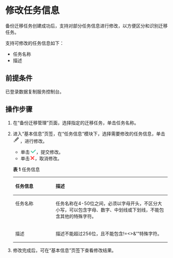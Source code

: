 # 修改任务信息<a name="drs_04_0008"></a>

备份迁移任务创建成功后，支持对部分任务信息进行修改，以方便区分和识别迁移任务。

支持可修改的任务信息如下：

-   任务名称
-   描述

## 前提条件<a name="section26651432141410"></a>

已登录数据复制服务控制台。

## 操作步骤<a name="section94001015141112"></a>

1.  在“备份迁移管理”页面，选择指定的迁移任务，单击任务名称。
2.  进入“基本信息”页签，在“任务信息“模块下，选择需要修改的任务信息，单击![](figures/drs_icon-3.png)，进行修改。

    -   单击![](figures/drs_icon-1.png)，提交修改。
    -   单击![](figures/drs_icon-4.png)，取消修改。

    **表 1**  任务信息

    <a name="table11403142202410"></a>
    <table><thead align="left"><tr id="row17404132212417"><th class="cellrowborder" valign="top" width="26.13%" id="mcps1.2.3.1.1"><p id="p15404192292420"><a name="p15404192292420"></a><a name="p15404192292420"></a><strong id="b207474522416"><a name="b207474522416"></a><a name="b207474522416"></a>任务信息</strong></p>
    </th>
    <th class="cellrowborder" valign="top" width="73.87%" id="mcps1.2.3.1.2"><p id="p7404622142417"><a name="p7404622142417"></a><a name="p7404622142417"></a><strong id="b20781545102415"><a name="b20781545102415"></a><a name="b20781545102415"></a>描述</strong></p>
    </th>
    </tr>
    </thead>
    <tbody><tr id="row240412227241"><td class="cellrowborder" valign="top" width="26.13%" headers="mcps1.2.3.1.1 "><p id="p13404152215245"><a name="p13404152215245"></a><a name="p13404152215245"></a>任务名称</p>
    </td>
    <td class="cellrowborder" valign="top" width="73.87%" headers="mcps1.2.3.1.2 "><p id="p62281730204420"><a name="p62281730204420"></a><a name="p62281730204420"></a>任务名称在4-50位之间，必须以字母开头，不区分大小写，可以包含字母、数字、中划线或下划线，不能包含其他的特殊字符。</p>
    </td>
    </tr>
    <tr id="row1140412223241"><td class="cellrowborder" valign="top" width="26.13%" headers="mcps1.2.3.1.1 "><p id="p0404182232414"><a name="p0404182232414"></a><a name="p0404182232414"></a>描述</p>
    </td>
    <td class="cellrowborder" valign="top" width="73.87%" headers="mcps1.2.3.1.2 "><p id="p18404172252412"><a name="p18404172252412"></a><a name="p18404172252412"></a>描述不能超过256位，且不能包含!=&lt;&gt;&amp;'"特殊字符。</p>
    </td>
    </tr>
    </tbody>
    </table>

3.  修改完成后，可在“基本信息”页签下查看修改结果。

